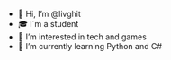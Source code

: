 - 👋 Hi, I’m @livghit
- 🎓 I´m a student
- 👀 I’m interested in tech and games
- 🌱 I’m currently learning Python and C#


<!---
MY REPO :D

I am trying to learn git 
--->
